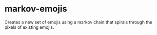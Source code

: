 # markov-emojis

Creates a new set of emojis using a markov chain that spirals through the pixels of existing emojis.
